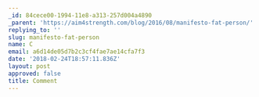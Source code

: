 ```yaml
---
_id: 84cece00-1994-11e8-a313-257d004a4890
_parent: 'https://aim4strength.com/blog/2016/08/manifesto-fat-person/'
replying_to: ''
slug: manifesto-fat-person
name: C
email: a6d14de05d7b2c3cf4fae7ae14cfa7f3
date: '2018-02-24T18:57:11.836Z'
layout: post
approved: false
title: Comment
---
```

